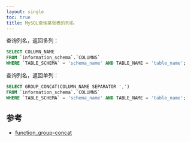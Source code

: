 ```yaml
---
layout: single
toc: true
title: MySQL查询某张表的列名
---
```


查询列名，返回多列：

```sql
SELECT COLUMN_NAME 
FROM `information_schema`.`COLUMNS` 
WHERE `TABLE_SCHEMA` = 'schema_name' AND TABLE_NAME = 'table_name';
```

查询列名，返回单列：

```sql
SELECT GROUP_CONCAT(COLUMN_NAME SEPARATOR ',') 
FROM `information_schema`.`COLUMNS` 
WHERE `TABLE_SCHEMA` = 'schema_name' AND TABLE_NAME = 'table_name';
```

## 参考

- [function_group-concat](https://dev.mysql.com/doc/refman/8.0/en/group-by-functions.html#function_group-concat)